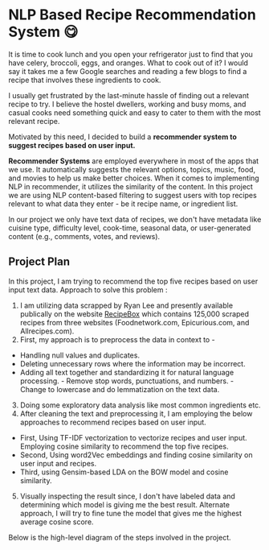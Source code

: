 # NLP Based Recipe Recommendation System :yum: 

It is time to cook lunch and you open your refrigerator just to find that you have celery, broccoli, eggs, and oranges. What to cook out of it? I would say it takes me a few Google searches and reading a few blogs to find a recipe that involves these ingredients to cook.

I usually get frustrated by the last-minute hassle of finding out a relevant recipe to try. I believe the hostel dwellers, working and busy moms, and casual cooks need something quick and easy to cater to them with the most relevant recipe.

Motivated by this need, I decided to build a **recommender system to suggest recipes based on user input.**

**Recommender Systems** are employed everywhere in most of the apps that we use. It automatically suggests the relevant options, topics, music, food, and movies to help us make better choices. When it comes to implementing NLP in recommender, it utilizes the similarity of the content. In this project we are using NLP content-based filtering to suggest users with top recipes relevant to what data they enter - be it recipe name, or ingredient list.  

In our project we only have text data of recipes, we don't have metadata like cuisine type, difficulty level, cook-time, seasonal data, or user-generated content (e.g., comments, votes, and reviews).


## Project Plan

In this project, I am trying to recommend the top five recipes based on user input text data.
Approach to solve this problem :
1. I am utilizing data scrapped by Ryan Lee and presently available publically on the website [RecipeBox](https://eightportions.com/datasets/Recipes/) which contains 125,000 scraped recipes from three websites (Foodnetwork.com, Epicurious.com, and Allrecipes.com).
2. First, my approach is to preprocess the data in context to -
  - Handling null values and duplicates.
  - Deleting unnecessary rows where the information may be incorrect.
  - Adding all text together and standardizing it for natural language processing.
        - Remove stop words, punctuations, and numbers.
        - Change to lowercase and do lemmatization on the text data.
3. Doing some exploratory data analysis like most common ingredients etc.
4. After cleaning the text and preprocessing it, I am employing the below approaches to recommend recipes based on user input.
  - First, Using TF-IDF vectorization to vectorize recipes and user input. Employing cosine similarity to recommend the top five recipes.
  - Second, Using word2Vec embeddings and finding cosine similarity on user input and recipes.
  - Third, using Gensim-based LDA on the BOW model and cosine similarity.
5. Visually inspecting the result since, I don't have labeled data and determining which model is giving me the best result. Alternate approach, I will try to fine tune the model that gives me the highest average cosine score.

Below is the high-level diagram of the steps involved in the project.
